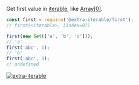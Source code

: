 Get first value in [iterable], like <a href="https://developer.mozilla.org/en-US/docs/Web/JavaScript/Reference/Global_Objects/Array">Array[0]</a>.

```javascript
const first = require('@extra-iterable/first');
// first(<iterable>, [index=0])

first(new Set(['a', 'b', 'c']));
// 'a'
first('abc', 1);
// 'b'
first('abc', 3);
// undefined
```


[![extra-iterable](https://i.imgur.com/KR83Nzx.jpg)](https://www.npmjs.com/package/extra-iterable)

[iterable]: https://developer.mozilla.org/en-US/docs/Web/JavaScript/Reference/Iteration_protocols
